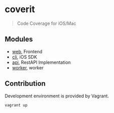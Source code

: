# coverit

> Code Coverage for iOS/Mac

## Modules

- [web](web), Frontend
- [cli](ios), iOS SDK
- [api](api), RestAPI Implementation
- [worker](worker), worker

## Contribution

Development environment is provided by Vagrant.

    vagrant up
